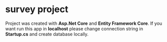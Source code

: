 # survey project
Project was created with **Asp.Net Core** and **Entity Framework Core**. 
If you want run this app in **localhost** please change connection string in **Startup.cs** and create database locally.
